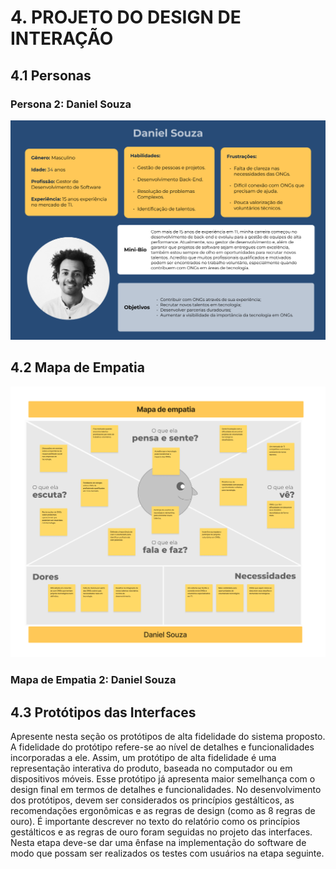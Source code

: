 # 4. PROJETO DO DESIGN DE INTERAÇÃO

## 4.1 Personas

### Persona 2: Daniel Souza

![Persona 1](assets/design/persona_daniel_souza.png)

## 4.2 Mapa de Empatia

![Persona 1](assets/design/mapa_daniel_souza.png)

### Mapa de Empatia 2: Daniel Souza

## 4.3 Protótipos das Interfaces

Apresente nesta seção os protótipos de alta fidelidade do sistema proposto. A fidelidade do protótipo refere-se ao nível de detalhes e funcionalidades incorporadas a ele. Assim, um protótipo de alta fidelidade é uma representação interativa do produto, baseada no computador ou em dispositivos móveis. Esse protótipo já apresenta maior semelhança com o design final em termos de detalhes e funcionalidades. No desenvolvimento dos protótipos, devem ser considerados os princípios gestálticos, as recomendações ergonômicas e as regras de design (como as 8 regras de ouro). É importante descrever no texto do relatório como os princípios gestálticos e as regras de ouro foram seguidas no projeto das interfaces. Nesta etapa deve-se dar uma ênfase na implementação do software de modo que possam ser realizados os testes com usuários na etapa seguinte.
